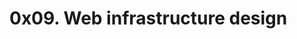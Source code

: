 # 0x09. Web infrastructure design

<a href="https://medium.com/@asmaehadar32/web-infrastructure-design-fb123a53cb05"></a>

<a href="https://bytebites.hashnode.dev/web-infrastructure-design"></a>
